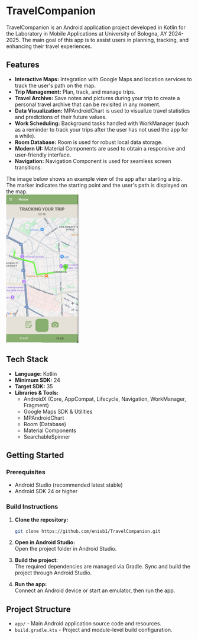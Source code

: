# TravelCompanion

TravelCompanion is an Android application project developed in Kotlin for the Laboratory in Mobile Applications at University of Bologna, AY 2024-2025. The main goal of this app is to assist users in planning, tracking, and enhancing their travel experiences. 

## Features

- **Interactive Maps:** Integration with Google Maps and location services to track the user's path on the map.
- **Trip Management:** Plan, track, and manage trips.
- **Travel Archive:** Save notes and pictures during your trip to create a personal travel archive that can be revisited in any moment.
- **Data Visualization:** MPAndroidChart is used to visualize travel statistics and predictions of their future values.
- **Work Scheduling:** Background tasks handled with WorkManager (such as a reminder to track your trips after the user has not used the app for a while).
- **Room Database:** Room is used for robust local data storage.
- **Modern UI:** Material Components are used to obtain a responsive and user-friendly interface.
- **Navigation:** Navigation Component is used for seamless screen transitions.

The image below shows an example view of the app after starting a trip.\
The marker indicates the starting point and the user's path is displayed on the map.\
<img src="./tracking_trip.png" alt="Tracking trip" height="400">

## Tech Stack

- **Language:** Kotlin
- **Minimum SDK:** 24
- **Target SDK:** 35
- **Libraries & Tools:**
  - AndroidX (Core, AppCompat, Lifecycle, Navigation, WorkManager, Fragment)
  - Google Maps SDK & Utilities
  - MPAndroidChart
  - Room (Database)
  - Material Components
  - SearchableSpinner

## Getting Started

### Prerequisites
- Android Studio (recommended latest stable)
- Android SDK 24 or higher

### Build Instructions

1. **Clone the repository:**
   ```bash
   git clone https://github.com/enisb1/TravelCompanion.git
   ```

2. **Open in Android Studio:**  
   Open the project folder in Android Studio.

3. **Build the project:**  
   The required dependencies are managed via Gradle. Sync and build the project through Android Studio.

4. **Run the app:**  
   Connect an Android device or start an emulator, then run the app.

## Project Structure

- `app/` - Main Android application source code and resources.
- `build.gradle.kts` - Project and module-level build configuration.

